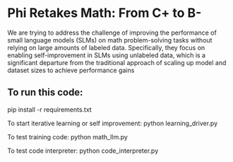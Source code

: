 # Phi Retakes Math: From C+ to B-
We are trying to address the challenge of improving the performance of small language models (SLMs) on math problem-solving tasks without relying on large amounts of labeled data. Specifically, they focus on enabling self-improvement in SLMs using unlabeled data, which is a significant departure from the traditional approach of scaling up model and dataset sizes to achieve performance gains


## To run this code:

pip install -r requirements.txt


To start iterative learning or self improvement:
python learning_driver.py

To test training code:
python math_llm.py

To test code interpreter:
python code_interpreter.py
